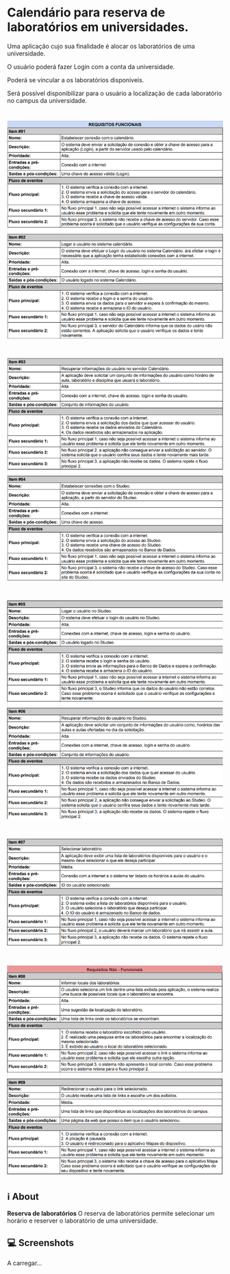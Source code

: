 # Calendário para reserva de laboratórios em universidades.

Uma aplicação cujo sua finalidade é alocar os laboratórios de uma universidade.

O usuário poderá fazer Login com a conta da universidade.

Poderá se vincular a os laboratórios disponiveis.

Será possível disponibilizar para o usuário a localização de cada laboratório no campus da universidade.

<h1 align="center">
  <img alt="Requisitos funcionais" src="https://github.com/SantiagoPeres/CalendarioReservaLaboratorios/blob/main/.github/reqf1reqf2.png" />
</h1>
<h1 align="center">
  <img alt="Requisitos funcionais" src="https://github.com/SantiagoPeres/CalendarioReservaLaboratorios/blob/main/.github/reqf3reqf4.png" />
</h1>
<h1 align="center">
  <img alt="Requisitos funcionais" src="https://github.com/SantiagoPeres/CalendarioReservaLaboratorios/blob/main/.github/reqf5req6.png" />
</h1>
<h1 align="center">
  <img alt="Requisitos não funcionais" src="https://github.com/SantiagoPeres/CalendarioReservaLaboratorios/blob/main/.github/reqf7.png" />
</h1>
<a id="about"></a>
<h1 align="center">
  <img alt="Requisitos não funcionais" src="https://github.com/SantiagoPeres/CalendarioReservaLaboratorios/blob/main/.github/reqnf8reqnf9.png" />
</h1>
<a id="about"></a>

## :information_source: About 

<strong> Reserva de laboratórios </strong> O reserva de laboratórios permite selecionar um horário e reserver o laboratório de uma universidade.


## :computer: Screenshots
A carregar...
<!--
<h1 align="center">
  <img alt="Reserva Laboratorio" src="https://github.com/marlonchallouts/Ecoleta/blob/master/.github/app-screen.png" />
</h1>
-->
